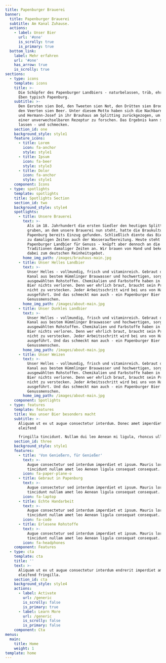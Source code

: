 ```yaml
---
title: Papenburger Brauerei
banner:
  title: Papenburger Brauerei
  subtitle: Am Kanal Zuhause.
  actions:
    - label: Unser Bier
      url: '#one'
      is_scrolly: true
      is_primary: true
  bottom_link:
    label: Mehr erfahren
    url: '#one'
    has_arrow: true
    is_scrolly: true
sections:
  - type: icons
    template: icons
    title: >-
      Die Schöpfer des Papenburger Landbiers - naturbelassen, trüb, ehrlich.
      Eben typisch Papenburg.
    subtitle: >-
      Den Eersten sien Dod, den Tweeten sien Not, den Drütten sien Brod - und
      den Veerten sien Beer. Unter diesem Motto haben sich die Nachbarn Wilhelm
      und Hermann-Josef in ihr Brauhaus am Splitting zurückgezogen, um nach
      einer unverwechselbaren Rezeptur zu forschen. Das Ergebnis kann sich sehen
      lassen - und schmecken.
    section_id: one
    background_style: style1
    feature_icons:
      - title: Lorem
        icon: fa-anchor
        style: style1
      - title: Ipsum
        icon: fa-beer
        style: style3
      - title: Dolor
        icon: fa-anchor
        style: style1
    component: Icons
  - type: spotlights
    template: spotlights
    title: Spotlights Section
    section_id: two
    background_style: style4
    spotlights:
      - title: Unsere Brauerei
        text: >-
          Als im 18. Jahrhundert die ersten Siedler den heutigen Splitting Kanal
          gruben, an dem unsere Brauerei nun steht, hatte die Braukultur in
          Papenburg bereits Einzug gefunden. Schließlich diente das Bierbrauen
          zu damaligen Zeiten auch der Wasseraufbereitung. Heute steht unser
          Papenburger Landbier für Genuss - knüpft aber dennoch an die
          Traditionen damaliger Zeiten an. Wir brauen von Hand und bekennen uns
          dabei zum deutschen Reinheitsgebot. 
        home_img_path: /images/brauhaus-main.jpg
      - title: Unser Helles Landbier
        text: >-
          Unser Helles - vollmundig, frisch und vitaminreich. Gebraut direkt am
          Kanal aus bestem Hümmlinger Brauwasser und hochwertigen, sorgfältig
          ausgewählten Rohstoffen. Chemikalien und Farbstoffe haben in unserem
          Bier nichts verloren. Denn wer ehrlich braut, braucht sein Produkt
          nicht zu verstecken. Jeder Arbeitsschritt wird bei uns von Hand
          ausgeführt. Und das schmeckt man auch - ein Papenburger Bier für echte
          Genussmenschen.
        home_img_path: /images/about-main.jpg
      - title: Unser Dunkles Landbier
        text: >-
          Unser Helles - vollmundig, frisch und vitaminreich. Gebraut direkt am
          Kanal aus bestem Hümmlinger Brauwasser und hochwertigen, sorgfältig
          ausgewählten Rohstoffen. Chemikalien und Farbstoffe haben in unserem
          Bier nichts verloren. Denn wer ehrlich braut, braucht sein Produkt
          nicht zu verstecken. Jeder Arbeitsschritt wird bei uns von Hand
          ausgeführt. Und das schmeckt man auch - ein Papenburger Bier für echte
          Genussmenschen.
        home_img_path: /images/about-main.jpg
      - title: Unser Weizen
        text: >-
          Unser Helles - vollmundig, frisch und vitaminreich. Gebraut direkt am
          Kanal aus bestem Hümmlinger Brauwasser und hochwertigen, sorgfältig
          ausgewählten Rohstoffen. Chemikalien und Farbstoffe haben in unserem
          Bier nichts verloren. Denn wer ehrlich braut, braucht sein Produkt
          nicht zu verstecken. Jeder Arbeitsschritt wird bei uns von Hand
          ausgeführt. Und das schmeckt man auch - ein Papenburger Bier für echte
          Genussmenschen.
        home_img_path: /images/about-main.jpg
    component: Spotlights
  - type: features
    template: features
    title: Was unser Bier besonders macht
    subtitle: >-
      Aliquam ut ex ut augue consectetur interdum. Donec amet imperdiet
      eleifend  

      fringilla tincidunt. Nullam dui leo Aenean mi ligula, rhoncus ullamcorper.
    section_id: three
    background_style: style1
    features:
      - title: 'Von Genießern, für Genießer'
        text: >-
          Augue consectetur sed interdum imperdiet et ipsum. Mauris lorem
          tincidunt nullam amet leo Aenean ligula consequat consequat.
        icon: fa-paper-plane-o
      - title: Gebraut in Papenburg
        text: >-
          Augue consectetur sed interdum imperdiet et ipsum. Mauris lorem
          tincidunt nullam amet leo Aenean ligula consequat consequat.
        icon: fa-laptop
      - title: Echte Handarbeit
        text: >-
          Augue consectetur sed interdum imperdiet et ipsum. Mauris lorem
          tincidunt nullam amet leo Aenean ligula consequat consequat.
        icon: fa-code
      - title: Erlesene Rohstoffe
        text: >-
          Augue consectetur sed interdum imperdiet et ipsum. Mauris lorem
          tincidunt nullam amet leo Aenean ligula consequat consequat.
        icon: fa-headphones
    component: Features
  - type: cta
    template: cta
    title: ''
    text: >-
      Aliquam ut ex ut augue consectetur interdum endrerit imperdiet amet
      eleifend fringilla.
    section_id: cta
    background_style: style4
    actions:
      - label: Activate
        url: /generic
        is_scrolly: false
        is_primary: true
      - label: Learn More
        url: /generic
        is_scrolly: false
        is_primary: false
    component: Cta
menus:
  main:
    title: Home
    weight: 1
template: home
---
```

